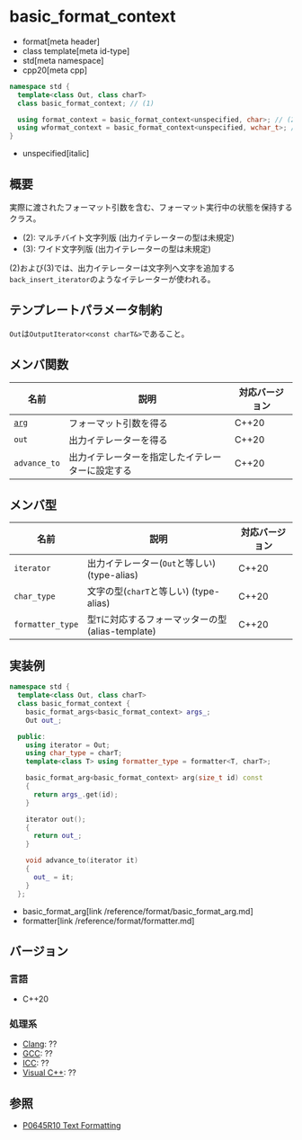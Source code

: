 # basic_format_context

* format[meta header]
* class template[meta id-type]
* std[meta namespace]
* cpp20[meta cpp]

```cpp
namespace std {
  template<class Out, class charT>
  class basic_format_context; // (1)

  using format_context = basic_format_context<unspecified, char>; // (2)
  using wformat_context = basic_format_context<unspecified, wchar_t>; // (3)
}
```
* unspecified[italic]

## 概要
実際に渡されたフォーマット引数を含む、フォーマット実行中の状態を保持するクラス。

* (2): マルチバイト文字列版 (出力イテレーターの型は未規定)
* (3): ワイド文字列版 (出力イテレーターの型は未規定)

(2)および(3)では、出力イテレーターは文字列へ文字を追加する`back_insert_iterator`のようなイテレーターが使われる。

## テンプレートパラメータ制約

`Out`は`OutputIterator<const charT&>`であること。

## メンバ関数

| 名前                                 | 説明                                             | 対応バージョン |
|--------------------------------------|--------------------------------------------------|----------------|
| [`arg`](basic_format_context/arg.md) | フォーマット引数を得る                           | C++20          |
| `out`                                | 出力イテレーターを得る                           | C++20          |
| `advance_to`                         | 出力イテレーターを指定したイテレーターに設定する | C++20          |

## メンバ型

| 名前             | 説明                                               | 対応バージョン |
|------------------|----------------------------------------------------|----------------|
| `iterator`       | 出力イテレーター(`Out`と等しい) (type-alias)       | C++20          |
| `char_type`      | 文字の型(`charT`と等しい) (type-alias)             | C++20          |
| `formatter_type` | 型`T`に対応するフォーマッターの型 (alias-template) | C++20          |

## 実装例
```cpp
namespace std {
  template<class Out, class charT>
  class basic_format_context {
    basic_format_args<basic_format_context> args_;
    Out out_;

  public:
    using iterator = Out;
    using char_type = charT;
    template<class T> using formatter_type = formatter<T, charT>;

    basic_format_arg<basic_format_context> arg(size_t id) const
    {
      return args_.get(id);
    }

    iterator out();
    {
      return out_;
    }

    void advance_to(iterator it)
    {
      out_ = it;
    }
  };
```
* basic_format_arg[link /reference/format/basic_format_arg.md]
* formatter[link /reference/format/formatter.md]

## バージョン
### 言語
- C++20

### 処理系
- [Clang](/implementation.md#clang): ??
- [GCC](/implementation.md#gcc): ??
- [ICC](/implementation.md#icc): ??
- [Visual C++](/implementation.md#visual_cpp): ??

## 参照

* [P0645R10 Text Formatting](http://www.open-std.org/jtc1/sc22/wg21/docs/papers/2019/p0645r10.html)
